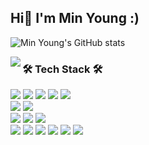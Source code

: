## Hi👋 I'm Min Young :)


![Min Young's GitHub stats](https://github-readme-stats.vercel.app/api?username=aldrn29&show_icons=true&theme=calm)



<img align="left" src="https://github-readme-stats.vercel.app/api/top-langs/?username=aldrn29&layout=compact&hide=jupyter%20notebook&langs_count=6" />


### 🛠️ Tech Stack 🛠️      

<img src="https://img.shields.io/badge/Python-3776AB?style=flat-square&logo=python&logoColor=white"/> <img src="https://img.shields.io/badge/HTML5-E34F26?style=flat-square&logo=html5&logoColor=white"/> 
<img src="https://img.shields.io/badge/CSS3-1572B6?style=flat-square&logo=css3&logoColor=white"/>
<img src="https://img.shields.io/badge/JavaScript-F7DF1E?style=flat-square&logo=javascript&logoColor=white"/> 
<img src="https://img.shields.io/badge/TypeScript-F7DF1E?style=flat-square&logo=typescript&logoColor=white"/> <br>
<img src="https://img.shields.io/badge/React-61DAFB?style=flat-square&logo=react&logoColor=white"/> <img src="https://img.shields.io/badge/Next.js-000000?style=flat-square&logo=next.js&logoColor=white"/> <br>
<img src="https://img.shields.io/badge/Styled Components-DB7093?style=flat-square&logo=styled components&logoColor=white"/> <img src="https://img.shields.io/badge/MUI-007FFF?style=flat-square&logo=mui&logoColor=white"/>
<img src="https://img.shields.io/badge/AWS S3-569A31?style=flat-square&logo=aws s3&logoColor=white"/> <br>
<img src="https://img.shields.io/badge/Visual Studio Code-007ACC?style=flat-square&logo=visual studio code&logoColor=white"/> <img src="https://img.shields.io/badge/Git-F05032?style=flat-square&logo=git&logoColor=white"/> 
<img src="https://img.shields.io/badge/GitHub-181717?style=flat-square&logo=github&logoColor=white"/> 
<img src="https://img.shields.io/badge/Sourcetree-0052CC?style=flat-square&logo=sourcetree&logoColor=white"/>
<img src="https://img.shields.io/badge/Notion-000000?style=flat-square&logo=notion&logoColor=white"/>
<img src="https://img.shields.io/badge/Trello-0052CC?style=flat-square&logo=trello&logoColor=white"/>

